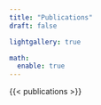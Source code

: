 ```yaml
---
title: "Publications"
draft: false

lightgallery: true

math:
  enable: true
---
```


{{< publications >}}
